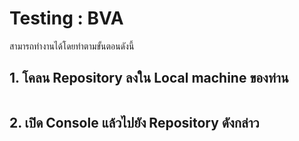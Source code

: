 # Testing : BVA
สามารถทำงานได้โดยทำตามขั้นตอนดังนี้

## 1. โคลน Repository ลงใน Local machine ของท่าน
```
```
## 2. เปิด Console แล้วไปยัง Repository ดังกล่าว
